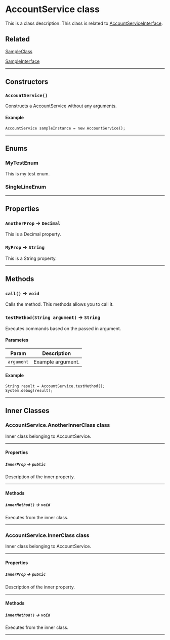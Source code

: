 # AccountService class

This is a class description. This class is related to [AccountServiceInterface](/Account/AccountServiceInterface.md).

## Related

[SampleClass](/Miscellaneous/SampleClass.md)


[SampleInterface](/Miscellaneous/SampleInterface.md)

---
## Constructors
### `AccountService()`

Constructs a AccountService without any arguments.
#### Example
```
AccountService sampleInstance = new AccountService();
```


---
## Enums
### MyTestEnum


This is my test enum.

### SingleLineEnum

---
## Properties

### `AnotherProp` → `Decimal`

This is a Decimal property.

### `MyProp` → `String`

This is a String property.

---
## Methods
### `call()` → `void`

Calls the method. This methods allows you to call it.

### `testMethod(String argument)` → `String`

Executes commands based on the passed in argument.
#### Parametes
|Param|Description|
|-----|-----------|
|`argument` |  Example argument. |

#### Example
```
String result = AccountService.testMethod();
System.debug(result);
```


---
## Inner Classes

### AccountService.AnotherInnerClass class

Inner class belonging to AccountService.

---
#### Properties

##### `InnerProp` → `public`

Description of the inner property.

---
#### Methods
##### `innerMethod()` → `void`

Executes from the inner class.

---
### AccountService.InnerClass class

Inner class belonging to AccountService.

---
#### Properties

##### `InnerProp` → `public`

Description of the inner property.

---
#### Methods
##### `innerMethod()` → `void`

Executes from the inner class.

---
